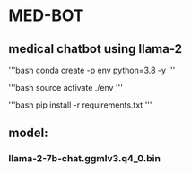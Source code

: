# MED-BOT
## medical chatbot using llama-2
'''bash
conda create -p env python=3.8 -y
'''

'''bash
source activate ./env
'''

'''bash
pip install -r requirements.txt
'''
## model: 
### llama-2-7b-chat.ggmlv3.q4_0.bin
